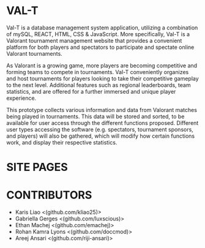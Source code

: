 # VAL-T
Val-T is a database management system application, utilizing a combination of mySQL, REACT, HTML, CSS & JavaScript. More specifically, Val-T is a Valorant tournament management website that provides a convenient platform for both players and spectators to participate and spectate online Valorant tournaments. 

As Valorant is a growing game, more players are becoming competitive and forming teams to compete in tournaments. Val-T conveniently organizes and host tournaments for players looking to take their competitive gameplay to the next level. Additional features such as regional leaderboards, team statistics, and are offered for a further immersed and unique player experience.

This prototype collects various information and data from Valorant matches being played in tournaments. This data will be stored and sorted, to be available for user access through the different functions proposed. Different user types accessing the software (e.g. spectators, tournament sponsors, and players) will also be gathered, which will modify how certain functions work, and display their respective statistics.

# SITE PAGES


# CONTRIBUTORS
- Karis Liao <(github.com/kliao25)>
- Gabriella Gerges <(github.com/luxscious)>
- Ethan Machej <(github.com/emachej)>
- Rohan Kamra Lyons <(github.com/doccmod)>
- Areej Ansari <(github.com/riji-ansari)>



